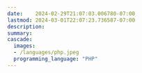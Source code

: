 ```yaml
---
date:    2024-02-29T21:07:03.006780-07:00
lastmod: 2024-03-01T22:07:23.736587-07:00
description: 
summary:     
cascade:
  images:
  - /languages/php.jpeg
  programming_language: "PHP"
---
```


